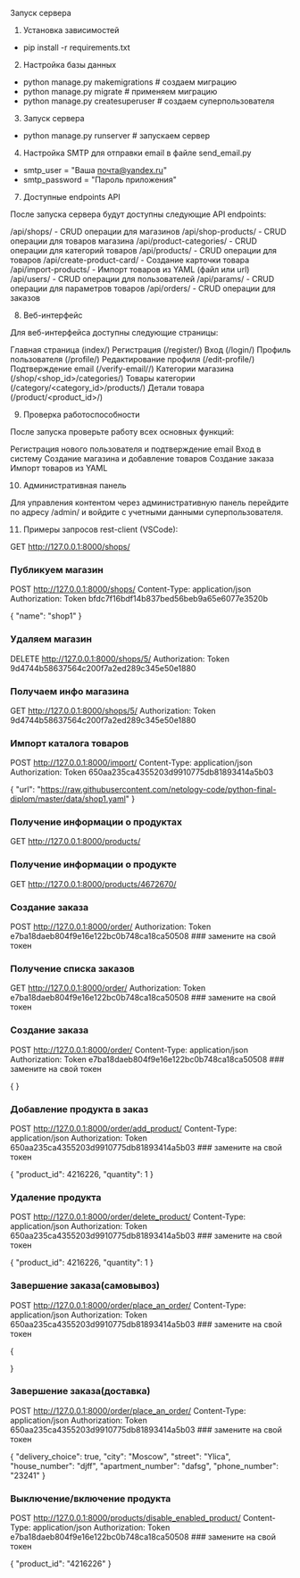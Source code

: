 Запуск сервера
1. Установка зависимостей
 - pip install -r requirements.txt

2. Настройка базы данных
 - python manage.py makemigrations # создаем миграцию
 - python manage.py migrate # применяем миграцию
 - python manage.py createsuperuser # создаем суперпользователя

3. Запуск сервера
 - python manage.py runserver # запускаем сервер

4. Настройка SMTP для отправки email
 в файле send_email.py
 - smtp_user = "Ваша почта@yandex.ru"
 - smtp_password = "Пароль приложения"

7. Доступные endpoints API

После запуска сервера будут доступны следующие API endpoints:

/api/shops/ - CRUD операции для магазинов
/api/shop-products/ - CRUD операции для товаров магазина
/api/product-categories/ - CRUD операции для категорий товаров
/api/products/ - CRUD операции для товаров
/api/create-product-card/ - Создание карточки товара
/api/import-products/ - Импорт товаров из YAML (файл или url)
/api/users/ - CRUD операции для пользователей
/api/params/ - CRUD операции для параметров товаров
/api/orders/ - CRUD операции для заказов

8. Веб-интерфейс

Для веб-интерфейса доступны следующие страницы:

Главная страница (index/)
Регистрация (/register/)
Вход (/login/)
Профиль пользователя (/profile/)
Редактирование профиля (/edit-profile/)
Подтверждение email (/verify-email/<token>/)
Категории магазина (/shop/<shop_id>/categories/)
Товары категории (/category/<category_id>/products/)
Детали товара (/product/<product_id>/)

9. Проверка работоспособности

После запуска проверьте работу всех основных функций:

Регистрация нового пользователя и подтверждение email
Вход в систему
Создание магазина и добавление товаров
Создание заказа
Импорт товаров из YAML

10. Административная панель

Для управления контентом через административную панель перейдите по адресу /admin/ и 
войдите с учетными данными суперпользователя.

11. Примеры запросов rest-client (VSCode):

GET http://127.0.0.1:8000/shops/

### Публикуем магазин
POST http://127.0.0.1:8000/shops/
Content-Type: application/json
Authorization: Token bfdc7f16bdf14b837bed56beb9a65e6077e3520b

{
    "name": "shop1"
}

### Удаляем магазин
DELETE http://127.0.0.1:8000/shops/5/
Authorization: Token 9d4744b58637564c200f7a2ed289c345e50e1880

### Получаем инфо магазина
GET http://127.0.0.1:8000/shops/5/
Authorization: Token 9d4744b58637564c200f7a2ed289c345e50e1880

### Импорт каталога товаров
POST http://127.0.0.1:8000/import/
Content-Type: application/json
Authorization: Token 650aa235ca4355203d9910775db81893414a5b03

{
    "url": "https://raw.githubusercontent.com/netology-code/python-final-diplom/master/data/shop1.yaml"
}

### Получение информации о продуктaх
GET http://127.0.0.1:8000/products/

### Получение информации о продукте
GET http://127.0.0.1:8000/products/4672670/

### Создание заказа
POST http://127.0.0.1:8000/order/
Authorization: Token e7ba18daeb804f9e16e122bc0b748ca18ca50508 ### замените на свой токен

### Получение списка заказов
GET http://127.0.0.1:8000/order/
Authorization: Token e7ba18daeb804f9e16e122bc0b748ca18ca50508 ### замените на свой токен

### Создание заказа
POST http://127.0.0.1:8000/order/
Content-Type: application/json
Authorization: Token e7ba18daeb804f9e16e122bc0b748ca18ca50508 ### замените на свой токен

{
}

### Добавление продукта в заказ
POST http://127.0.0.1:8000/order/add_product/
Content-Type: application/json
Authorization: Token 650aa235ca4355203d9910775db81893414a5b03 ### замените на свой токен

{
    "product_id": 4216226,
    "quantity": 1
}

### Удаление продукта
POST http://127.0.0.1:8000/order/delete_product/
Content-Type: application/json
Authorization: Token 650aa235ca4355203d9910775db81893414a5b03 ### замените на свой токен

{
    "product_id": 4216226,
    "quantity": 1
}

### Завершение заказа(самовывоз)
POST http://127.0.0.1:8000/order/place_an_order/
Content-Type: application/json
Authorization: Token 650aa235ca4355203d9910775db81893414a5b03 ### замените на свой токен

{

}

### Завершение заказа(доставка)
POST http://127.0.0.1:8000/order/place_an_order/
Content-Type: application/json
Authorization: Token 650aa235ca4355203d9910775db81893414a5b03 ### замените на свой токен

{
    "delivery_choice": true,
    "city": "Moscow",
    "street": "Ylica",
    "house_number": "djff",
    "apartment_number": "dafsg",
    "phone_number": "23241"
}

### Выключение/включение продукта
POST http://127.0.0.1:8000/products/disable_enabled_product/
Content-Type: application/json
Authorization: Token e7ba18daeb804f9e16e122bc0b748ca18ca50508 ### замените на свой токен

{
    "product_id": "4216226"
}

